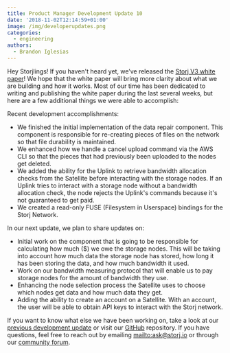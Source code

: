 ```yaml
---
title: Product Manager Development Update 10
date: '2018-11-02T12:14:59+01:00'
image: /img/developerupdates.png
categories:
  - engineering
authors:
  - Brandon Iglesias
---
```

Hey Storjlings! If you haven't heard yet, we’ve released the [Storj V3 white paper](https://storj.io/white-paper)! We hope that the white paper will bring more clarity about what we are building and how it works.  Most of our time has been dedicated to writing and publishing the white paper during the last several weeks, but here are a few additional things we were able to accomplish: 

Recent development accomplishments:

* We finished the initial implementation of the data repair component. This component is responsible for re-creating pieces of files on the network so that file durability is maintained. 
* We enhanced how we handle a cancel upload command via the AWS CLI so that the pieces that had previously been uploaded to the nodes get deleted. 
* We added the ability for the Uplink to retrieve bandwidth allocation checks from the Satellite before interacting with the storage nodes. If an Uplink tries to interact with a storage node without a bandwidth allocation check, the node rejects the Uplink's commands because it's not guaranteed to get paid. 
* We created a read-only FUSE (Filesystem in Userspace) bindings for the Storj Network. 

In our next update, we plan to share updates on:

* Initial work on the component that is going to be responsible for calculating how much ($) we owe the storage nodes. This will be taking into account how much data the storage node has stored, how long it has been storing the data, and how much bandwidth it used. 
* Work on our bandwidth measuring protocol that will enable us to pay storage nodes for the amount of bandwidth they use. 
* Enhancing the node selection process the Satellite uses to choose which nodes get data and how much data they get. 
* Adding the ability to create an account on a Satellite. With an account, the user will be able to obtain API keys to interact with the Storj network.

If you want to know what else we have been working on, take a look at our [previous development update](https://storj.io/blog/2018/10/product-manager-development-update-9/) or visit our [GitHub](https://github.com/storj/storj) repository. If you have questions, feel free to reach out by emailing <mailto:ask@storj.io> or through our [community forum](https://community.storj.io/).
